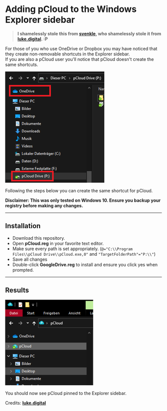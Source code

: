 # Adding pCloud to the Windows Explorer sidebar

> **I shamelessly stole this from [svenkle](https://github.com/svenkle/google-drive-add-to-explorer), who shamelessly stole it from [luke.digital](https://luke.digital/adding-google-drive-to-the-explorer-sidebar/). :P**

For those of you who use OneDrive or Dropbox you may have noticed that they create non-removable shortcuts in the Explorer sidebar.<br>
If you are also a pCloud user you&#39;ll notice that pCloud doesn&#39;t create the same shortcuts.

![before](images/before.png)

Following the steps below you can create the same shortcut for pCloud.

**Disclaimer: This was only tested on Windows 10. Ensure you backup your registry before making any changes.**

<hr>

## Installation

- Download this repository.
- Open  **pCloud.reg**  in your favorite text editor.
- Make sure every path is set appropriately. (`@="C:\\Program Files\\pCloud Drive\\pCloud.exe,0"` and `"TargetFolderPath"="P:\\"`)
- Save all changes
- Double-click  **GoogleDrive.reg**  to install and ensure you click yes when prompted.

<hr>

## Results

![after](images/after.png)


You should now see pCloud pinned to the Explorer sidebar.

Credits: [**luke.digital**](http://luke.digital/adding-google-drive-to-the-explorer-sidebar/)
